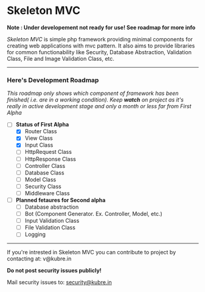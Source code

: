 # Skeleton MVC
**Note : Under developement not ready for use! See roadmap for more info**

*Skeleton MVC* is simple php framework providing minimal components for creating web applications with mvc pattern. It also aims to provide libraries for common functionability like Security, Database Abstraction, Validation Class, File and Image Validation Class, etc.
<hr>

### Here's Development Roadmap
_This roadmap only shows which component of framework has been finished( i.e. are in a working condition). Keep **watch** on project as it's really in active development stage and only a month or less far from First Alpha_

- [ ] **Status of First Alpha**
    - [x] Router Class
    - [x] View Class
    - [x] Input Class
    - [ ] HttpRequest Class
    - [ ] HttpResponse Class
    - [ ] Controller Class
    - [ ] Database Class
    - [ ] Model Class
    - [ ] Security Class
    - [ ] Middleware Class
- [ ] **Planned fetaures for Second alpha**
    - [ ] Database abstraction
    - [ ] Bot (Component Generator. Ex. Controller, Model, etc.)
    - [ ] Input Validation Class
    - [ ] File Validation Class
    - [ ] Logging

<hr>
If you're intrested in Skeleton MVC you can contribute to project by contacting at: v@kubre.in

**Do not post security issues publicly!**

Mail security issues to: security@kubre.in